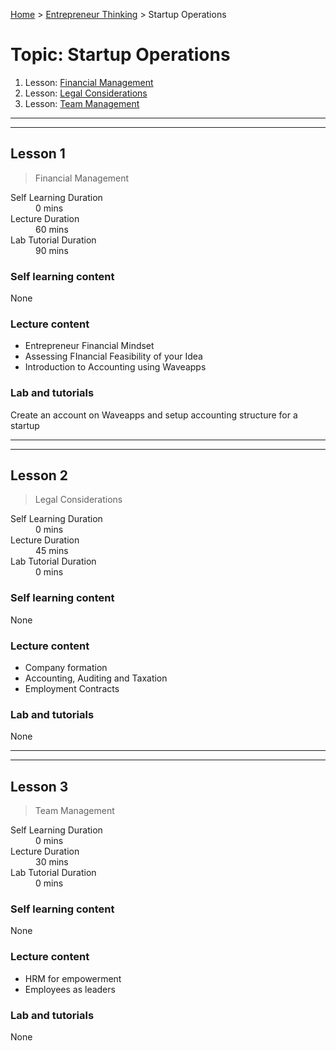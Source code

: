[Home](../README.md) > [Entrepreneur Thinking](./README.md) > Startup Operations

# Topic: Startup Operations

1. Lesson: [Financial Management](#lesson-1)
1. Lesson: [Legal Considerations](#lesson-2)
1. Lesson: [Team Management](#lesson-3)

---

---

## Lesson 1

> Financial Management

<dl>
<dt>Self Learning Duration</dt>
<dd>0 mins</dd>
<dt>Lecture Duration</dt>
<dd>60 mins</dd>
<dt>Lab Tutorial Duration</dt>
<dd>90 mins</dd>
</dl>

### Self learning content

None

### Lecture content

- Entrepreneur Financial Mindset
- Assessing FInancial Feasibility of your Idea
- Introduction to Accounting using Waveapps

### Lab and tutorials

Create an account on Waveapps and setup accounting structure for a startup

---

---

## Lesson 2

> Legal Considerations

<dl>
<dt>Self Learning Duration</dt>
<dd>0 mins</dd>
<dt>Lecture Duration</dt>
<dd>45 mins</dd>
<dt>Lab Tutorial Duration</dt>
<dd>0 mins</dd>
</dl>

### Self learning content

None

### Lecture content

- Company formation
- Accounting, Auditing and Taxation
- Employment Contracts

### Lab and tutorials

None

---

---

## Lesson 3

> Team Management

<dl>
<dt>Self Learning Duration</dt>
<dd>0 mins</dd>
<dt>Lecture Duration</dt>
<dd>30 mins</dd>
<dt>Lab Tutorial Duration</dt>
<dd>0 mins</dd>
</dl>

### Self learning content

None

### Lecture content

- HRM for empowerment
- Employees as leaders

### Lab and tutorials

None
